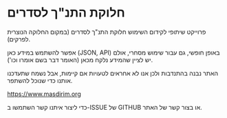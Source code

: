 # חלוקת התנ"ך לסדרים #
פרוייקט שיתופי לקידום השימוש חלוקת התנ"ך לסדרים (במקום החלוקה הנוצרית לפרקים).

אפשר להשתמש במידע כאן (JSON, API) באופן חופשי, גם עבור שימוש מסחרי, אולם יש לציין שהמידע נלקח מכאן (האומר דבר בשם אומרו וכו').

האתר נבנה בהתנדבות ולכן אנו לא אחראים לטעויות אם קיימות, אבל נשמח שתעדכנו אותנו כדי שנוכל להשתפר.

https://www.masdirim.org

כדי ליצור איתנו קשר השתמשו ב-ISSUE של GITHUB או בצור קשר של האתר.
